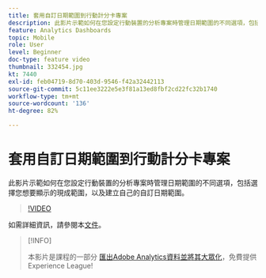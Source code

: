 ```yaml
---
title: 套用自訂日期範圍到行動計分卡專案
description: 此影片示範如何在您設定行動裝置的分析專案時管理日期範圍的不同選項，包括選擇您想要顯示的現成範圍，以及建立自己的自訂日期範圍。
feature: Analytics Dashboards
topic: Mobile
role: User
level: Beginner
doc-type: feature video
thumbnail: 332454.jpg
kt: 7440
exl-id: feb04719-8d70-403d-9546-f42a32442113
source-git-commit: 5c11ee3222e5e3f81a13ed8fbf2cd22fc32b1740
workflow-type: tm+mt
source-wordcount: '136'
ht-degree: 82%

---
```


# 套用自訂日期範圍到行動計分卡專案

此影片示範如何在您設定行動裝置的分析專案時管理日期範圍的不同選項，包括選擇您想要顯示的現成範圍，以及建立自己的自訂日期範圍。

>[!VIDEO](https://video.tv.adobe.com/v/332454/?quality=12&learn=on)

如需詳細資訊，請參閱本[文件](https://experienceleague.adobe.com/docs/analytics/analyze/mobapp/curator.html)。

>[!INFO]
>
> 本影片是課程的一部分 [匯出Adobe Analytics資料並將其大眾化](https://experienceleague.adobe.com/?recommended=Analytics-A-1-2022.1.democratizing)，免費提供Experience League!